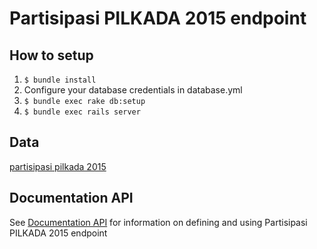 # Partisipasi PILKADA 2015 endpoint

## How to setup

1. `$ bundle install`
2. Configure your database credentials in database.yml
2. `$ bundle exec rake db:setup`
3. `$ bundle exec rails server`


## Data

[partisipasi pilkada 2015](https://github.com/pemiluAPI/pemilu-data/tree/master/pemilih-data)


## Documentation API

See [Documentation API](http://docs.partsipasipilkada2015.apiary.io/) for information on defining and using Partisipasi PILKADA 2015 endpoint